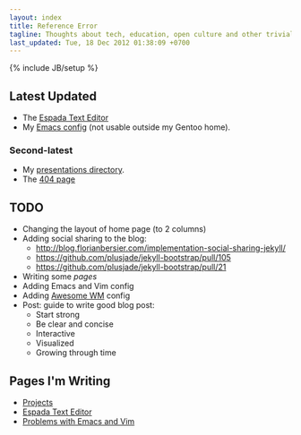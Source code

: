 ```yaml
---
layout: index
title: Reference Error
tagline: Thoughts about tech, education, open culture and other trivial stuff
last_updated: Tue, 18 Dec 2012 01:38:09 +0700
---
```

{% include JB/setup %}

## Latest Updated

* The [Espada Text Editor](/projects/espada-text.html)
* My [Emacs config](https://github.com/CMPITG/emacs-config) (not usable outside my Gentoo home).

### Second-latest

* My [presentations directory](/pages/presentations.html).
* The [404 page](/404.html)

## TODO

* Changing the layout of home page (to 2 columns)
* Adding social sharing to the blog:
  - http://blog.florianbersier.com/implementation-social-sharing-jekyll/
  - https://github.com/plusjade/jekyll-bootstrap/pull/105
  - https://github.com/plusjade/jekyll-bootstrap/pull/21
* Writing some *pages*
* Adding Emacs and Vim config
* Adding [Awesome WM](http://awesome.naquadah.org/) config
* Post: guide to write good blog post:
  - Start strong
  - Be clear and concise
  - Interactive
  - Visualized
  - Growing through time

## Pages I'm Writing

* [Projects](/projects/)
* [Espada Text Editor](/projects/espada-text.html)
* [Problems with Emacs and Vim](/pages/emacs-vim-problems.html)